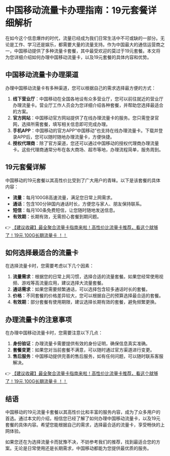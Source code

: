 # 中国移动流量卡办理指南：19元套餐详细解析

在如今这个信息爆炸的时代，流量已经成为我们日常生活中不可或缺的一部分。无论是工作、学习还是娱乐，都需要大量的流量支持。作为中国最大的通信运营商之一，中国移动提供了多种流量卡套餐，其中最受欢迎的莫过于19元套餐。本文将为您详细介绍如何办理中国移动流量卡，以及19元套餐的具体内容和优势。

## 中国移动流量卡办理渠道

办理中国移动流量卡有多种渠道，您可以根据自己的需求选择最方便的方式：

1. **线下营业厅**：中国移动在全国各地设有众多营业厅，您可以前往就近的营业厅办理流量卡。营业厅工作人员会为您详细介绍各种套餐，并帮助您选择最适合的方案。
2. **官方网站**：中国移动官方网站提供了在线办理流量卡的服务。您只需登录官网，选择所需套餐，填写相关信息即可完成办理。
3. **手机APP**：中国移动的官方APP“中国移动”也支持在线办理流量卡。下载并登录APP后，您可以随时随地办理流量卡，方便快捷。
4. **授权代理商**：除了官方渠道，您还可以通过中国移动的授权代理商办理流量卡。这些代理商通常分布在各大商场、超市等地，办理流程简单，服务周到。

## 19元套餐详解

中国移动的19元套餐以其高性价比受到了广大用户的青睐。以下是该套餐的具体内容：

- **流量**：每月100GB高速流量，满足您日常上网需求。
- **通话**：包含100分钟国内通话时长，方便您与家人、朋友保持联系。
- **短信**：每月100条免费短信，让您随时随地发送信息。
- **有效期**：长期有效，无需担心套餐到期问题。

👉 [【建议收藏】最全聚合流量卡指南来啦！高性价比流量卡推荐，看这个就够了！19元 100G长期流量卡 ！！](https://bit.ly/Liuliangka)

## 如何选择最适合的流量卡

在选择流量卡时，您需要考虑以下几个因素：

1. **流量需求**：根据您的日常上网习惯，选择合适的流量套餐。如果您经常使用视频、游戏等高流量应用，建议选择大流量套餐。
2. **通话需求**：如果您需要频繁通话，可以选择包含较多通话时长的套餐。
3. **价格**：不同套餐的价格差异较大，您可以根据自己的预算选择最合适的套餐。
4. **有效期**：部分套餐有使用期限，建议选择长期有效的套餐，避免频繁更换。

## 办理流量卡的注意事项

在办理中国移动流量卡时，您需要注意以下几点：

1. **身份验证**：办理流量卡需要提供有效的身份证明，确保信息真实准确。
2. **套餐变更**：如果您对当前套餐不满意，可以随时通过官方渠道进行变更。
3. **售后服务**：中国移动提供完善的售后服务，如有任何问题，可以随时联系客服解决。

👉 [【建议收藏】最全聚合流量卡指南来啦！高性价比流量卡推荐，看这个就够了！19元 100G长期流量卡 ！！](https://bit.ly/Liuliangka)

## 结语

中国移动的19元流量卡套餐以其高性价比和丰富的服务内容，成为了众多用户的首选。通过本文的介绍，相信您已经了解了如何办理中国移动流量卡，以及19元套餐的具体内容。希望您能根据自己的需求，选择最合适的流量卡，享受畅快的上网体验。

如果您还在为选择流量卡而犹豫不决，不妨参考我们的推荐，找到最适合您的方案。无论是日常使用还是长期需求，中国移动都能为您提供最优质的服务。